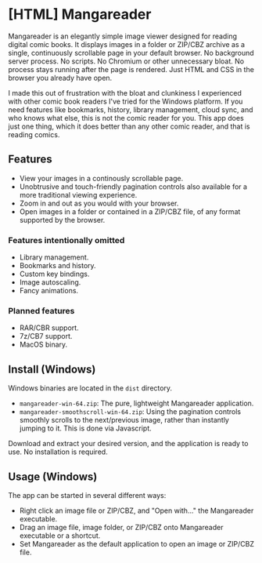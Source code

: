 # [HTML] Mangareader

Mangareader is an elegantly simple image viewer designed for reading digital comic books. It displays images in a folder or ZIP/CBZ archive as a single, continuously scrollable page in your default browser. No background server process. No scripts. No Chromium or other unnecessary bloat. No process stays running after the page is rendered. Just HTML and CSS in the browser you already have open.

I made this out of frustration with the bloat and clunkiness I experienced with other comic book readers I've tried for the Windows platform. If you need features like bookmarks, history, library management, cloud sync, and who knows what else, this is not the comic reader for you. This app does just one thing, which it does better than any other comic reader, and that is reading comics.

## Features

* View your images in a continously scrollable page.
* Unobtrusive and touch-friendly pagination controls also available for a more traditional viewing experience.
* Zoom in and out as you would with your browser.
* Open images in a folder or contained in a ZIP/CBZ file, of any format supported by the browser.

### Features intentionally omitted

* Library management.
* Bookmarks and history.
* Custom key bindings.
* Image autoscaling.
* Fancy animations.

### Planned features

* RAR/CBR support.
* 7z/CB7 support.
* MacOS binary.

## Install (Windows)

Windows binaries are located in the `dist` directory.

* `mangareader-win-64.zip`: The pure, lightweight Mangareader application.
* `mangareader-smoothscroll-win-64.zip`: Using the pagination controls smoothly scrolls to the next/previous image, rather than instantly jumping to it. This is done via Javascript.

Download and extract your desired version, and the application is ready to use. No installation is required.

## Usage (Windows)

The app can be started in several different ways:

* Right click an image file or ZIP/CBZ, and "Open with..." the Mangareader executable.
* Drag an image file, image folder, or ZIP/CBZ onto Mangareader executable or a shortcut.
* Set Mangareader as the default application to open an image or ZIP/CBZ file.